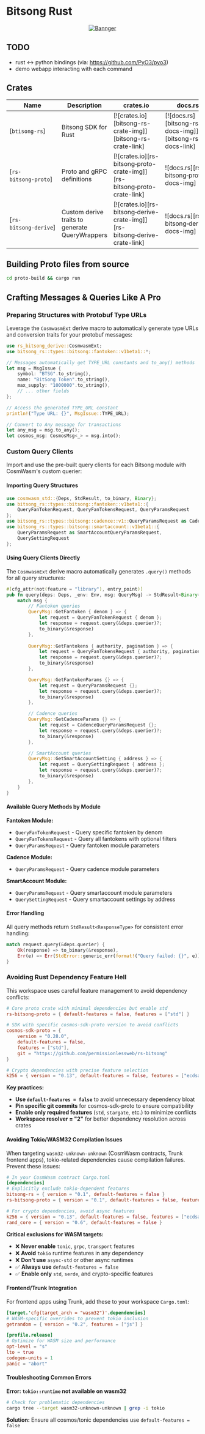 # Bitsong Rust

<div align="center">

[![Bannger](/static/banner.png)]()

</div>


## TODO
- rust <-> python bindings (via: https://github.com/PyO3/pyo3)
- demo webapp interacting with each command


## Crates

| Name                 | Description                 | crates.io | docs.rs | CI Build |
|----------------------|-----------------------------|-----------|---------|----------|
| [`btisong-rs`]           | Bitsong SDK for Rust         | [![crates.io][bitsong-rs-crate-img]][bitsong-rs-crate-link] | [![docs.rs][bitsong-rs-docs-img]][bitsong-rs-docs-link] | [![CI][bitsong-rs-ci-img]][bitsong-rs-ci-link] |
| [`rs-bitsong‑proto`] | Proto and gRPC definitions  | [![crates.io][rs-bitsong‑proto-crate-img]][rs-bitsong‑proto-crate-link] | ![docs.rs][rs-bitsong‑proto-docs-img] | [![CI][rs-bitsong‑proto-ci-img]][rs-bitsong‑proto-ci-link] |
| [`rs-bitsong‑derive`] | Custom derive traits to generate QueryWrappers  | [![crates.io][rs-bitsong‑derive-crate-img]][rs-bitsong‑derive-crate-link] | ![docs.rs][rs-bitsong‑derive-docs-img] | [![CI][rs-bitsong‑derive-ci-img]][rs-bitsong‑derive-ci-link] |

## Building Proto files from source

```sh
cd proto-build && cargo run 
```

## Crafting Messages & Queries Like A Pro

### Preparing Structures with Protobuf Type URLs

Leverage the `CosmwasmExt` derive macro to automatically generate type URLs and conversion traits for your protobuf messages:

```rust
use rs_bitsong_derive::CosmwasmExt;
use bitsong_rs::types::bitsong::fantoken::v1beta1::*;

// Messages automatically get TYPE_URL constants and to_any() methods
let msg = MsgIssue {
    symbol: "BTSG".to_string(),
    name: "BitSong Token".to_string(),
    max_supply: "1000000".to_string(),
    // ... other fields
};

// Access the generated TYPE_URL constant
println!("Type URL: {}", MsgIssue::TYPE_URL);

// Convert to Any message for transactions
let any_msg = msg.to_any();
let cosmos_msg: CosmosMsg<_> = msg.into();
```

### Custom Query Clients

Import and use the pre-built query clients for each Bitsong module with CosmWasm's custom querier:

#### Importing Query Structures

```rust
use cosmwasm_std::{Deps, StdResult, to_binary, Binary};
use bitsong_rs::types::bitsong::fantoken::v1beta1::{
    QueryFanTokenRequest, QueryFanTokensRequest, QueryParamsRequest
};
use bitsong_rs::types::bitsong::cadence::v1::QueryParamsRequest as CadenceQueryParamsRequest;
use bitsong_rs::types::bitsong::smartaccount::v1beta1::{
    QueryParamsRequest as SmartAccountQueryParamsRequest,
    QuerySettingRequest
};
```

#### Using Query Clients Directly

The `CosmwasmExt` derive macro automatically generates `.query()` methods for all query structures:

```rust
#[cfg_attr(not(feature = "library"), entry_point)]
pub fn query(deps: Deps, _env: Env, msg: QueryMsg) -> StdResult<Binary> {
    match msg {
        // Fantoken queries
        QueryMsg::GetFantoken { denom } => {
            let request = QueryFanTokenRequest { denom };
            let response = request.query(&deps.querier)?;
            to_binary(&response)
        },
        
        QueryMsg::GetFantokens { authority, pagination } => {
            let request = QueryFanTokensRequest { authority, pagination };
            let response = request.query(&deps.querier)?;
            to_binary(&response)
        },

        QueryMsg::GetFantokenParams {} => {
            let request = QueryParamsRequest {};
            let response = request.query(&deps.querier)?;
            to_binary(&response)
        },

        // Cadence queries  
        QueryMsg::GetCadenceParams {} => {
            let request = CadenceQueryParamsRequest {};
            let response = request.query(&deps.querier)?;
            to_binary(&response)
        },

        // SmartAccount queries
        QueryMsg::GetSmartAccountSetting { address } => {
            let request = QuerySettingRequest { address };
            let response = request.query(&deps.querier)?;
            to_binary(&response)
        },
    }
}
```

#### Available Query Methods by Module

**Fantoken Module:**
- `QueryFanTokenRequest` - Query specific fantoken by denom
- `QueryFanTokensRequest` - Query all fantokens with optional filters  
- `QueryParamsRequest` - Query fantoken module parameters

**Cadence Module:**
- `QueryParamsRequest` - Query cadence module parameters

**SmartAccount Module:**
- `QueryParamsRequest` - Query smartaccount module parameters
- `QuerySettingRequest` - Query smartaccount settings by address

#### Error Handling

All query methods return `StdResult<ResponseType>` for consistent error handling:

```rust
match request.query(&deps.querier) {
    Ok(response) => to_binary(&response),
    Err(e) => Err(StdError::generic_err(format!("Query failed: {}", e))),
}
```

### Avoiding Rust Dependency Feature Hell

This workspace uses careful feature management to avoid dependency conflicts:

```toml
# Core proto crate with minimal dependencies but enable std
rs-bitsong-proto = { default-features = false, features = ["std"] }

# SDK with specific cosmos-sdk-proto version to avoid conflicts
cosmos-sdk-proto = { 
    version = "0.28.0", 
    default-features = false, 
    features = ["std"],
    git = "https://github.com/permissionlessweb/rs-bitsong" 
}

# Crypto dependencies with precise feature selection
k256 = { version = "0.13", default-features = false, features = ["ecdsa", "sha256"] }
```

**Key practices:**

- **Use `default-features = false`** to avoid unnecessary dependency bloat
- **Pin specific git commits** for cosmos-sdk-proto to ensure compatibility
- **Enable only required features** (`std`, `stargate`, etc.) to minimize conflicts
- **Workspace resolver = "2"** for better dependency resolution across crates

#### Avoiding Tokio/WASM32 Compilation Issues

When targeting `wasm32-unknown-unknown` (CosmWasm contracts, Trunk frontend apps), tokio-related dependencies cause compilation failures. Prevent these issues:

```toml
# In your CosmWasm contract Cargo.toml
[dependencies]
# Explicitly exclude tokio-dependent features
bitsong-rs = { version = "0.1", default-features = false }
rs-bitsong-proto = { version = "0.1", default-features = false, features = ["std"] }

# For crypto dependencies, avoid async features
k256 = { version = "0.13", default-features = false, features = ["ecdsa", "sha256"] }
rand_core = { version = "0.6", default-features = false }
```

**Critical exclusions for WASM targets:**

- ❌ **Never enable** `tonic`, `grpc`, `transport` features  
- ❌ **Avoid** `tokio` runtime features in any dependency
- ❌ **Don't use** `async-std` or other async runtimes
- ✅ **Always use** `default-features = false`
- ✅ **Enable only** `std`, `serde`, and crypto-specific features

#### Frontend/Trunk Integration

For frontend apps using Trunk, add these to your workspace `Cargo.toml`:

```toml
[target.'cfg(target_arch = "wasm32")'.dependencies]
# WASM-specific overrides to prevent tokio inclusion
getrandom = { version = "0.2", features = ["js"] }

[profile.release]
# Optimize for WASM size and performance
opt-level = "s"
lto = true
codegen-units = 1
panic = "abort"
```

#### Troubleshooting Common Errors

**Error: `tokio::runtime` not available on wasm32**
```bash
# Check for problematic dependencies
cargo tree --target wasm32-unknown-unknown | grep -i tokio
```

**Solution:** Ensure all cosmos/tonic dependencies use `default-features = false`